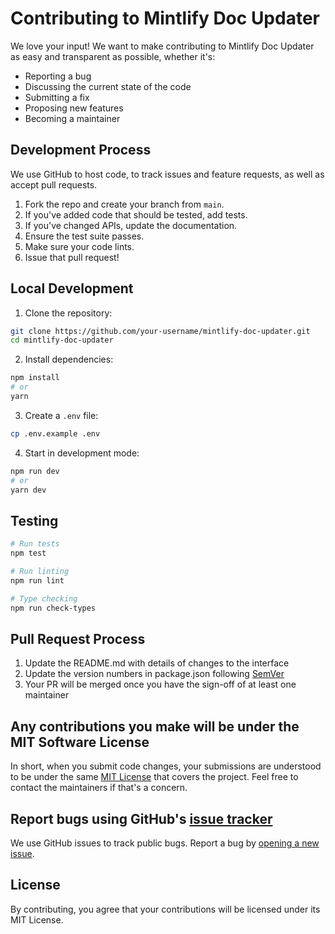 # Contributing to Mintlify Doc Updater

We love your input! We want to make contributing to Mintlify Doc Updater as easy and transparent as possible, whether it's:

- Reporting a bug
- Discussing the current state of the code
- Submitting a fix
- Proposing new features
- Becoming a maintainer

## Development Process

We use GitHub to host code, to track issues and feature requests, as well as accept pull requests.

1. Fork the repo and create your branch from `main`.
2. If you've added code that should be tested, add tests.
3. If you've changed APIs, update the documentation.
4. Ensure the test suite passes.
5. Make sure your code lints.
6. Issue that pull request!

## Local Development

1. Clone the repository:
```bash
git clone https://github.com/your-username/mintlify-doc-updater.git
cd mintlify-doc-updater
```

2. Install dependencies:
```bash
npm install
# or
yarn
```

3. Create a `.env` file:
```bash
cp .env.example .env
```

4. Start in development mode:
```bash
npm run dev
# or
yarn dev
```

## Testing

```bash
# Run tests
npm test

# Run linting
npm run lint

# Type checking
npm run check-types
```

## Pull Request Process

1. Update the README.md with details of changes to the interface
2. Update the version numbers in package.json following [SemVer](http://semver.org/)
3. Your PR will be merged once you have the sign-off of at least one maintainer

## Any contributions you make will be under the MIT Software License

In short, when you submit code changes, your submissions are understood to be under the same [MIT License](http://choosealicense.com/licenses/mit/) that covers the project. Feel free to contact the maintainers if that's a concern.

## Report bugs using GitHub's [issue tracker](https://github.com/your-org/mintlify-doc-updater/issues)

We use GitHub issues to track public bugs. Report a bug by [opening a new issue](https://github.com/your-org/mintlify-doc-updater/issues/new).

## License

By contributing, you agree that your contributions will be licensed under its MIT License. 